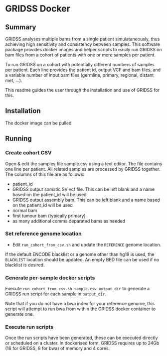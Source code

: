 # GRIDSS Docker


## Summary

GRIDSS analyses multiple bams from a single patient simulataneously, thus
achieving high sensitivity and consistency between samples. This software
package provides docker images and helper scripts to easily run GRIDSS on bam files from a
cohort of patients with one or more samples per patient.

To run GRIDSS on a cohort with potentially different numbers of samples per
patient. Each line provides the patient id, output VCF and bam files, and
a variable number of input bam files (germline, primary, regional, distant met,
...).

This readme guides the user through the installation and use of GRIDSS for this.

## Installation

The docker image can be pulled 

## Running

### Create cohort CSV

Open & edit the samples file sample.csv using a text editor. The file
contains one line per patient. All related samples are processed by GRIDSS
together. The columns of this file are as follows:

- patient_id
- GRIDSS output somatic SV vcf file. This can be left blank and a name based on the patient_id will be used
- GRIDSS output assembly bam. This can be left blank and a name based on the patient_id will be used
- normal bam
- first tumour bam (typically primary)
- as many additional comma deparated bams as needed

### Set reference genome location

- Edit `run_cohort_from_csv.sh` and update the `REFERENCE` genome location.

If the default ENCODE blacklist or a genome other than hg19 is used, the `BLACKLIST` location should be updated. An empty BED file can be used if no blacklist is desired.

### Generate per-sample docker scripts

Execute `run_cohort_from_csv.sh sample.csv output_dir` to generate a GRIDSS run script for each sample in `output_dir`.

Note that if you do not have a bwa index for your reference genome, this script will attempt to run bwa from within the GRIDSS docker container to generate one.

### Execute run scripts

Once the run scripts have been generated, these can be executed directly or scheduled on a cluster. In dockerised form, GRIDSS requires up to 24Gb (16 for GRIDSS, 8 for bwa) of memory and 4 cores.